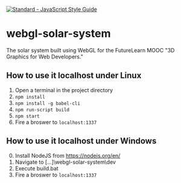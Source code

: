 [![Standard - JavaScript Style Guide](https://img.shields.io/badge/code%20style-standard-brightgreen.svg)](http://standardjs.com/)

# webgl-solar-system
The solar system built using WebGL for the FutureLearn MOOC "3D Graphics for Web Developers."

## How to use it localhost under Linux
1. Open a terminal in the project directory
2. `npm install`
3. `npm install -g babel-cli`
4. `npm run-script build`
5. `npm start`
6. Fire a broswer to `localhost:1337`

## How to use it localhost under Windows
0. Install NodeJS from https://nodejs.org/en/
1. Navigate to [...]\webgl-solar-system\dev
2. Execute build.bat
3. Fire a broswer to `localhost:1337`
